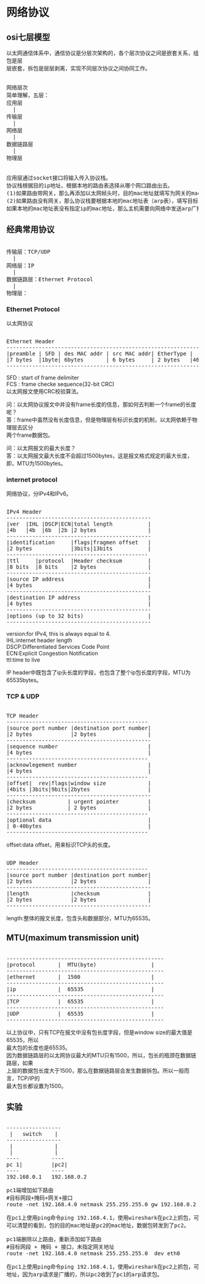 # 网络协议 

 
## osi七层模型 
以太网通信体系中，通信协议是分层次架构的，各个层次协议之间是嵌套关系，组包是层   
层嵌套，拆包是层层剥离，实现不同层次协议之间协同工作。   
<pre> 
网络层次 
简单理解，五层： 
应用层 
  | 
传输层 
  | 
网络层 
  | 
数据链路层 
  | 
物理层 
 
 
应用层通过socket接口将输入传入协议栈。 
协议栈根据目的ip地址，根据本地的路由表选择从哪个网口路由出去。 
(1)如果路由带网关，那么再添加以太网帧头时，目的mac地址就填写为网关的mac地址。 
(2)如果路由没有网关，那么协议栈要根据本地的mac地址表（arp表），填写目标ip的mac地址， 
如果本地的mac地址表没有指定ip的mac地址，那么主机需要向网络中发送arp广播请求包来请求mac地址。 
</pre> 
 
 
## 经典常用协议 
<pre> 
传输层：TCP/UDP 
  | 
网络层：IP 
  | 
数据链路层：Ethernet Protocol 
  | 
物理层： 
</pre> 
 
### Ethernet Protocol 
以太网协议   
 
<pre> 
Ethernet Header 
------------------------------------------------------------------------------ 
|preamble | SFD | des MAC addr | src MAC addr| EtherType |   payload  | FCS  | 
|7 bytes  |1byte| 6bytes       | 6 bytes     | 2 bytes   |46-1500bytes|4bytes| 
------------------------------------------------------------------------------ 
</pre> 
SFD : start of frame delimiter   
FCS : frame checke sequence(32-bit CRC)   
以太网报文使用CRC校验算法。   
 
 
问：以太网协议报文中并没有frame长度的信息，那如何去判断一个frame的长度呢？   
答：frame中虽然没有长度信息，但是物理层有标识长度的机制，以太网依赖于物理层去区分   
两个frame数据包。   
 
问：以太网报文的最大长度？   
答：以太网报文最大长度不会超过1500bytes，这是报文格式规定的最大长度，即，MTU为1500bytes。     
 
### internet protocol 
网络协议，分IPv4和IPv6。   
 
<pre> 
IPv4 Header 
--------------------------------------------- 
|ver  |IHL |DSCP|ECN|total length           | 
|4b   |4b  |6b  |2b |2 bytes                | 
--------------------------------------------- 
|identification     |flags|fragmen offset   | 
|2 bytes            |3bits|13bits           | 
-------------------------------------------- 
|ttl     |protocol  |Header checksum        | 
|8 bits  |8 bits    |2 bytes                | 
--------------------------------------------- 
|source IP address                          | 
|4 bytes                                    | 
--------------------------------------------- 
|destination IP address                     | 
|4 bytes                                    | 
--------------------------------------------- 
|options (up to 32 bits)                    | 
--------------------------------------------- 
</pre> 
 
version:for IPv4, this is always equal to 4.   
IHL:internet header length   
DSCP:Differentiated Services Code Point    
ECN:Explicit Congestion Notification   
ttl:time to live   
 
IP header中既包含了ip头长度的字段，也包含了整个ip包长度的字段，MTU为65535bytes。   
 
 
 
### TCP & UDP 
 
<pre> 
TCP Header 
-------------------------------------------- 
|source port number |destination port number| 
|2 bytes            |2 bytes                | 
--------------------------------------------- 
|sequence number                            | 
|4 bytes                                    | 
-------------------------------------------- 
|acknowlegement number                      | 
|4 bytes                                    | 
-------------------------------------------- 
|offset|  rev|flags|window size             | 
|4bits |3bits|9bits|2bytes                  | 
--------------------------------------------- 
|checksum          | urgent pointer         | 
|2 bytes           | 2 bytes                | 
-------------------------------------------- 
|optional data                              | 
| 0-40bytes                                 | 
-------------------------------------------- 
</pre> 
 
 
offset:data offset，用来标识TCP头的长度。   
 
 
<pre> 
UDP Header 
-------------------------------------------- 
|source port number |destination port number| 
|2 bytes            |2 bytes                | 
--------------------------------------------- 
|length             |checksum               | 
|2 bytes            |2 bytes                | 
--------------------------------------------- 
</pre> 
 
length:整体的报文长度，包含头和数据部分，MTU为65535。    
 
 
## MTU(maximum transmission unit) 
<pre> 
------------------------------------------------- 
|protocol       |  MTU(byte)                 | 
------------------------------------------------- 
|ethernet       |  1500                      | 
------------------------------------------------- 
|ip             |  65535                     | 
------------------------------------------------- 
|TCP            |  65535                     | 
------------------------------------------------- 
|UDP            |  65535                     | 
------------------------------------------------- 
</pre> 
以上协议中，只有TCP在报文中没有包长度字段，但是window size的最大值是65535，所以   
最大包的长度也是65535。   
因为数据链路层的以太网协议最大的MTU只有1500，所以，包长的瓶颈在数据链路层，如果   
上层的数据包长度大于1500，那么在数据链路层会发生数据拆包。所以一般而言，TCP/IP的   
最大包长都设置为1500。   
 
 
 
## 实验 
<pre> 
----------------- 
 |   switch    | 
----------------- 
 |             | 
 |             | 
----          ---- 
pc 1|         |pc2| 
----          ---- 
192.168.0.1   192.168.0.2 
 
pc1端增加如下路由 
#目标网段+掩码+网关+接口 
route -net 192.168.4.0 netmask 255.255.255.0 gw 192.168.0.2 dev eth0 
 
在pc1上使用ping命令ping 192.168.4.1，使用wireshark在pc2上抓包，可以抓到icmp包，查看包的mac地址， 
可以清楚的看到，包的目的mac地址是pc2的mac地址，数据包转发到了pc2。 
 
pc1端删除以上路由，重新添加如下路由 
#目标网段 + 掩码 + 接口，未指定网关地址 
route -net 192.168.4.0 netmask 255.255.255.0  dev eth0 
 
在pc1上使用ping命令ping 192.168.4.1，使用wireshark在pc2上抓包，可以抓到arp请求包，请求192.168.4.1的mac 
地址，因为arp请求是广播的，所以pc2收到了pc1的arp请求包。 
</pre> 
